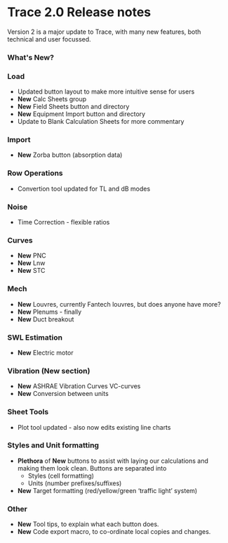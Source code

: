 # Trace 2.0 Release notes

Version 2 is a major update to Trace, with many new features, both technical and user focussed.

### What's **New**?

### Load
- Updated button layout to make more intuitive sense for users
- **New** Calc Sheets group
- **New** Field Sheets button and directory
- **New** Equipment Import button and directory
- Update to Blank Calculation Sheets for more commentary 

### Import
- **New** Zorba button (absorption data)

### Row Operations
- Convertion tool updated for TL and dB modes

### Noise 
- Time Correction - flexible ratios

### Curves
- **New** PNC
- **New** Lnw
- **New** STC

### Mech
- **New** Louvres, currently Fantech louvres, but does anyone have more?
- **New** Plenums - finally
- **New** Duct breakout

### SWL Estimation
- **New** Electric motor

### Vibration (**New** section)
- **New** ASHRAE Vibration Curves VC-curves
- **New** Conversion between units

### Sheet Tools
- Plot tool updated - also now edits existing line charts

### Styles and Unit formatting
- **Plethora** of **New** buttons to assist with laying our calculations and making them look clean. Buttons are separated into 
	- Styles (cell formatting)
	- Units (number prefixes/suffixes)
- **New** Target formatting (red/yellow/green ‘traffic light’ system)

### Other
- **New**  Tool tips, to explain what each button does.
- **New** Code export macro, to co-ordinate local copies and changes. 
